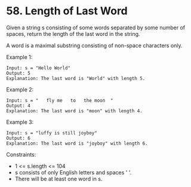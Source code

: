 # 58. Length of Last Word

Given a string s consisting of some words separated by some number of spaces, return the length of the last word in the string.

A word is a maximal substring consisting of non-space characters only.

 

Example 1:
```
Input: s = "Hello World"
Output: 5
Explanation: The last word is "World" with length 5.
```

Example 2:
```
Input: s = "   fly me   to   the moon  "
Output: 4
Explanation: The last word is "moon" with length 4.
```

Example 3:
```
Input: s = "luffy is still joyboy"
Output: 6
Explanation: The last word is "joyboy" with length 6.
```

Constraints:

 - 1 <= s.length <= 104
 - s consists of only English letters and spaces ' '.
 - There will be at least one word in s.